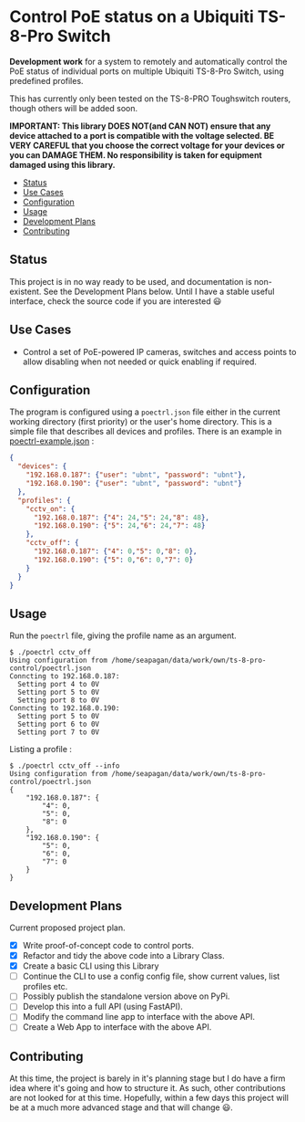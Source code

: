 # Control PoE status on a Ubiquiti TS-8-Pro Switch <!-- omit in toc -->

**Development work** for a system to remotely and automatically control the PoE
status of individual ports on multiple Ubiquiti TS-8-Pro Switch, using
predefined profiles.

This has currently only been tested on the TS-8-PRO Toughswitch routers,
though others will be added soon.

**IMPORTANT: This library DOES NOT(and CAN NOT) ensure that any device attached
to a port is compatible with the voltage selected. BE VERY CAREFUL that you
choose the correct voltage for your devices or you can DAMAGE THEM. No
responsibility is taken for equipment damaged using this library.**

- [Status](#status)
- [Use Cases](#use-cases)
- [Configuration](#configuration)
- [Usage](#usage)
- [Development Plans](#development-plans)
- [Contributing](#contributing)

## Status

This project is in no way ready to be used, and documentation is non-existent.
See the Development Plans below. Until I have a stable useful interface, check
the source code if you are interested 😃

## Use Cases

- Control a set of PoE-powered IP cameras, switches and access points to allow
disabling when not needed or quick enabling if required.

## Configuration

The program is configured using a `poectrl.json` file either in the current
working directory (first priority) or the user's home directory. This is a
simple file that describes all devices and profiles. There is an example in
[poectrl-example.json](poectrl-example.json) :

```json
{
  "devices": {
    "192.168.0.187": {"user": "ubnt", "password": "ubnt"},
    "192.168.0.190": {"user": "ubnt", "password": "ubnt"}
  },
  "profiles": {
    "cctv_on": {
      "192.168.0.187": {"4": 24,"5": 24,"8": 48},
      "192.168.0.190": {"5": 24,"6": 24,"7": 48}
    },
    "cctv_off": {
      "192.168.0.187": {"4": 0,"5": 0,"8": 0},
      "192.168.0.190": {"5": 0,"6": 0,"7": 0}
    }
  }
}
```

## Usage

Run the `poectrl` file, giving the profile name as an argument.

```console
$ ./poectrl cctv_off
Using configuration from /home/seapagan/data/work/own/ts-8-pro-control/poectrl.json
Conncting to 192.168.0.187:
  Setting port 4 to 0V
  Setting port 5 to 0V
  Setting port 8 to 0V
Conncting to 192.168.0.190:
  Setting port 5 to 0V
  Setting port 6 to 0V
  Setting port 7 to 0V
```

Listing a profile :

```console
$ ./poectrl cctv_off --info
Using configuration from /home/seapagan/data/work/own/ts-8-pro-control/poectrl.json
{
    "192.168.0.187": {
        "4": 0,
        "5": 0,
        "8": 0
    },
    "192.168.0.190": {
        "5": 0,
        "6": 0,
        "7": 0
    }
}

```

## Development Plans

Current proposed project plan.

- [X] Write proof-of-concept code to control ports.
- [X] Refactor and tidy the above code into a Library Class.
- [X] Create a basic CLI using this Library
- [ ] Continue the CLI to use a config config file, show current values, list
  profiles etc.
- [ ] Possibly publish the standalone version above on PyPi.
- [ ] Develop this into a full API (using FastAPI).
- [ ] Modify the command line app to interface with the above API.
- [ ] Create a Web App to interface with the above API.

## Contributing

At this time, the project is barely in it's planning stage but I do have a firm
idea where it's going and how to structure it. As such, other contributions are
not looked for at this time. Hopefully, within a few days this project will be
at a much more advanced stage and that will change 😃.
